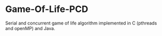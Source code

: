 # Game-Of-Life-PCD
Serial and concurrent game of life algorithm implemented in C (pthreads and openMP) and Java.
